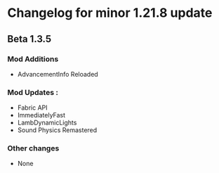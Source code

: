 # Changelog for minor 1.21.8 update 

## Beta 1.3.5

### Mod Additions
- AdvancementInfo Reloaded

### Mod Updates :
- Fabric API
- ImmediatelyFast
- LambDynamicLights
- Sound Physics Remastered

### Other changes
- None
